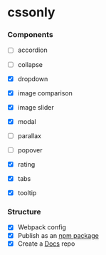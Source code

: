# cssonly

### Components
- [ ] accordion
- [ ] collapse
- [x] dropdown
- [x] image comparison
- [x] image slider
- [x] modal
- [ ] parallax
- [ ] popover
- [x] rating
- [x] tabs
- [x] tooltip


### Structure
- [x] Webpack config
- [x] Publish as an [npm package](https://www.npmjs.com/package/cssonly)
- [x] Create a [Docs](https://github.com/zvizvi/cssonly-docs) repo
